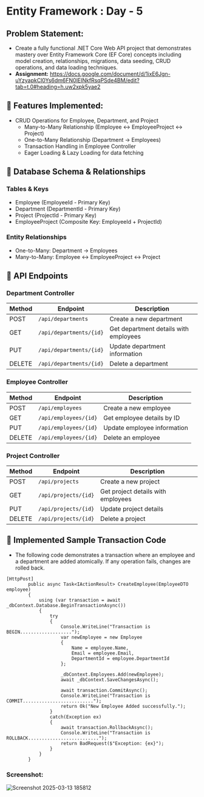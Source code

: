 # Entity Framework : Day - 5 
## Problem Statement:
- Create a fully functional .NET Core Web API project that demonstrates mastery over Entity Framework Core (EF Core) concepts including model creation, relationships, migrations, data seeding, CRUD operations, and data loading techniques.
- **Assignment:** https://docs.google.com/document/d/1ixE6Jgn-uYzyapkCl0Ys6dm6FN0lEINkfRsqPSde4BM/edit?tab=t.0#heading=h.uw2xpk5yae2

## 🚀 Features Implemented: 
- CRUD Operations for Employee, Department, and Project
  - Many-to-Many Relationship (Employee ↔ EmployeeProject ↔ Project)
  - One-to-Many Relationship (Department → Employees)
  - Transaction Handling in Employee Controller
  - Eager Loading & Lazy Loading for data fetching

## 📂 Database Schema & Relationships
### Tables & Keys
- Employee (EmployeeId - Primary Key)
- Department (DepartmentId - Primary Key)
- Project (ProjectId - Primary Key)
- EmployeeProject (Composite Key: EmployeeId + ProjectId)

### Entity Relationships
- One-to-Many: Department → Employees
- Many-to-Many: Employee ↔ EmployeeProject ↔ Project

## 📌 API Endpoints

### **Department Controller**
| Method  | Endpoint               | Description                         |
|---------|------------------------|-------------------------------------|
| POST    | `/api/departments`      | Create a new department            |
| GET     | `/api/departments/{id}` | Get department details with employees |
| PUT     | `/api/departments/{id}` | Update department information      |
| DELETE  | `/api/departments/{id}` | Delete a department                |

### **Employee Controller**
| Method  | Endpoint                            | Description                                |
|---------|-------------------------------------|--------------------------------------------|
| POST    | `/api/employees`                   | Create a new employee                     |
| GET     | `/api/employees/{id}`              | Get employee details by ID                |
| PUT     | `/api/employees/{id}`              | Update employee information               |
| DELETE  | `/api/employees/{id}`              | Delete an employee                        |

### **Project Controller**
| Method  | Endpoint               | Description                        |
|---------|------------------------|------------------------------------|
| POST    | `/api/projects`        | Create a new project              |
| GET     | `/api/projects/{id}`   | Get project details with employees |
| PUT     | `/api/projects/{id}`   | Update project details            |
| DELETE  | `/api/projects/{id}`   | Delete a project                  |

## 🔄 Implemented Sample Transaction Code
- The following code demonstrates a transaction where an employee and a department are added atomically. If any operation fails, changes are rolled back.
```
[HttpPost]
        public async Task<IActionResult> CreateEmployee(EmployeeDTO employee)
        {
            using (var transaction = await _dbContext.Database.BeginTransactionAsync())
            {
                try
                {
                    Console.WriteLine("Transaction is BEGIN...................");
                    var newEmployee = new Employee
                    {
                        Name = employee.Name,
                        Email = employee.Email,
                        DepartmentId = employee.DepartmentId
                    };

                    _dbContext.Employees.Add(newEmployee);
                    await _dbContext.SaveChangesAsync();

                    await transaction.CommitAsync();
                    Console.WriteLine("Transaction is COMMIT..........................");
                    return Ok("New Employee Added successfully.");
                }
                catch(Exception ex)
                {
                    await transaction.RollbackAsync();
                    Console.WriteLine("Transaction is ROLLBACK..........................");
                    return BadRequest($"Exception: {ex}");
                }
            }
        }
```
### Screenshot:
![Screenshot 2025-03-13 185812](https://github.com/user-attachments/assets/155a43c4-693d-4c6c-95f4-aa0b4230e206)

